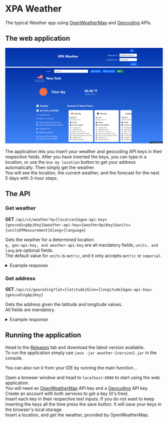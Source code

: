 # XPA Weather

The typical Weather app using [OpenWeatherMap](https://openweathermap.org/) and [Geocoding](https://geocode.maps.co) APIs.

## The web application

<img src="screenshots/screenshot-1.png" alt="Main page" width="1000"/>
<img src="screenshots/screenshot-2.png" alt="Main page" width="1000"/>

The application lets you insert your weather and geocoding API keys in their respective fields.
After you have inserted the keys, you can type in a location, or use the `Use my location` button to get your address automatically.
Then simply get the weather.  
You will see the location, the current weather, and the forecast for the next 5 days with 3-hour steps.  

## The API

### Get weather

**GET** `/api/v1/weather?q={location}&geo-api-key={geocodingApiKey}&weather-api-key={weatherApiKey}&units={unitsOfMeasurement}&lang={language}`  

Gets the weather for a determined location.  
`q, geo-api-key, and weather-api-key` are all mandatory fields, `units, and lang` are optional fields.  
The default value for `units` is `metric`, and it only accepts `metric` or `imperial`.  

<details>
<summary>Example response</summary>

```json
{
  "coordinates": {
    "latitude": 40.7127281,
    "longitude": -74.0060152,
    "location": "New York, United States"
  },
  "location": "New York",
  "units": "IMPERIAL",
  "condition": "Clear",
  "description": "clear sky",
  "icon": "01d",
  "temperature": 81.99,
  "feelsLike": 81.93,
  "pressureSeaLevel": 1013,
  "pressureGroundLevel": 1012,
  "humidity": 44,
  "cloudiness": 0,
  "windSpeed": 13.8,
  "windDirection": 270,
  "visibility": 10000,
  "countryCode": "US",
  "sunrise": 1723370576,
  "sunset": 1723420771,
  "datetime": 1723409793,
  "timezone": -14400,
  "forecastList": [
    {
      "condition": "Clear",
      "description": "clear sky",
      "icon": "01n",
      "temperature": 81.46,
      "feelsLike": 81.34,
      "pressureSeaLevel": 1013,
      "pressureGroundLevel": 1012,
      "humidity": 43,
      "cloudiness": 9,
      "windSpeed": 11.68,
      "windDirection": 261,
      "visibility": 10000,
      "precipitation": 0,
      "datetime": 1723420800,
      "timezone": -14400
    },
    {
      "condition": "Clouds",
      "description": "scattered clouds",
      "icon": "03n",
      "temperature": 78.1,
      "feelsLike": 77.86,
      "pressureSeaLevel": 1014,
      "pressureGroundLevel": 1013,
      "humidity": 48,
      "cloudiness": 25,
      "windSpeed": 9.78,
      "windDirection": 284,
      "visibility": 10000,
      "precipitation": 0,
      "datetime": 1723431600,
      "timezone": -14400
    },
    ...
    {
      "condition": "Clear",
      "description": "clear sky",
      "icon": "01d",
      "temperature": 80.42,
      "feelsLike": 80.98,
      "pressureSeaLevel": 1017,
      "pressureGroundLevel": 1015,
      "humidity": 48,
      "cloudiness": 9,
      "windSpeed": 12.48,
      "windDirection": 163,
      "visibility": 10000,
      "precipitation": 0,
      "datetime": 1723842000,
      "timezone": -14400
    }
  ]
}
```
</details>

### Get address

**GET** `/api/v1/geocoding?lat={latitude}&lon={longitude}&geo-api-key={geocodingApiKey}`  

Gets the address given the latitude and longitude values.  
All fields are mandatory.  

<details>
<summary>Example response</summary>

```json
{
    "address": "New York City Hall, 260, Broadway, Lower Manhattan, Manhattan Community Board 1, Manhattan, New York County, New York, 10000, United States"
}
```
</details>

## Running the application

Head to the [Releases](https://github.com/ShadowXPA/xpa-weather/releases) tab and download the latest version available.  
To run the application simply use `java -jar weather-{version}.jar` in the console.  

You can also run it from your IDE by running the main function...  

Open a browser window and head to `localhost:8080` to start using the web application.  
You will need an [OpenWeatherMap](https://openweathermap.org/) API key and a [Geocoding](https://geocode.maps.co) API key.  
Create an account with both services to get a key (it's free).  
Insert each key in their respective text inputs.
If you do not want to keep inserting the keys all the time press the save button.
It will save your keys in the browser's local storage.  
Insert a location, and get the weather, provided by OpenWeatherMap.  
